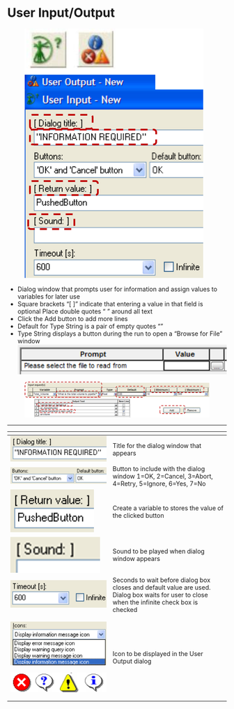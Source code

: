 # User Input/Output

<figure><img src="../../.gitbook/assets/image (131) (1).png" alt=""><figcaption></figcaption></figure>

* Dialog window that prompts user for information and assign values to variables for later use&#x20;
* Square brackets “\[ ]” indicate that entering a value in that field is optional Place double quotes “ ” around all text&#x20;
* Click the Add button to add more lines&#x20;
* Default for Type String is a pair of empty quotes “”&#x20;
* Type String displays a button during the run to open a “Browse for File” window\
  ![](<../../.gitbook/assets/image (133) (1).png>)

<figure><img src="../../.gitbook/assets/image (132) (1).png" alt=""><figcaption></figcaption></figure>



***

<table data-header-hidden><thead><tr><th width="221"></th><th></th></tr></thead><tbody><tr><td><img src="../../.gitbook/assets/image (134) (1).png" alt="" data-size="original"></td><td>Title for the dialog window that appears</td></tr><tr><td><img src="../../.gitbook/assets/image (135) (1).png" alt="" data-size="original"></td><td>Button to include with the dialog window 1=OK, 2=Cancel, 3=Abort, 4=Retry, 5=Ignore, 6=Yes, 7=No</td></tr><tr><td><img src="../../.gitbook/assets/image (136) (1).png" alt="" data-size="original"></td><td>Create a variable to stores the value of the clicked button</td></tr><tr><td><img src="../../.gitbook/assets/image (137) (1).png" alt="" data-size="original"></td><td>Sound to be played when dialog window appears</td></tr><tr><td><img src="../../.gitbook/assets/image (138) (1).png" alt="" data-size="original"></td><td>Seconds to wait before dialog box closes and default value are used. Dialog box waits for user to close when the infinite check box is checked</td></tr><tr><td><p><img src="../../.gitbook/assets/image (139) (1).png" alt="" data-size="original"></p><p></p><p><img src="../../.gitbook/assets/image (142) (1).png" alt="" data-size="original"></p><p></p></td><td>Icon to be displayed in the User Output dialog</td></tr></tbody></table>
